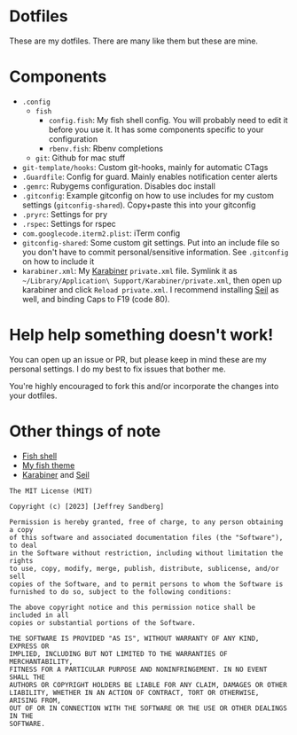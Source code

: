 # Dotfiles
These are my dotfiles. There are many like them but these are mine.

# Components
+ `.config`
  + `fish`
    + `config.fish`: My fish shell config. You will probably need to edit it before you use it. It has some components specific to your configuration
    + `rbenv.fish`: Rbenv completions
  + `git`: Github for mac stuff
+ `git-template/hooks`: Custom git-hooks, mainly for automatic CTags
+ `.Guardfile`: Config for guard. Mainly enables notification center alerts
+ `.gemrc`: Rubygems configuration. Disables doc install
+ `.gitconfig`: Example gitconfig on how to use includes for my custom settings (`gitconfig-shared`). Copy+paste this into your gitconfig
+ `.pryrc`: Settings for pry
+ `.rspec`: Settings for rspec
+ `com.googlecode.iterm2.plist`: iTerm config
+ `gitconfig-shared`: Some custom git settings. Put into an include file so you don't have to commit personal/sensitive information. See `.gitconfig` on how to include it
+ `karabiner.xml`: My [Karabiner](https://pqrs.org/osx/karabiner/) `private.xml` file. Symlink it as `~/Library/Application\ Support/Karabiner/private.xml`, then open up karabiner and click `Reload private.xml`. I recommend installing [Seil](https://pqrs.org/osx/karabiner/seil.html.en) as well, and binding Caps to F19 (code 80).


# Help help something doesn't work!
You can open up an issue or PR, but please keep in mind these are my personal settings. I do my best to fix issues that bother me.

You're highly encouraged to fork this and/or incorporate the changes into your dotfiles.


# Other things of note
+ [Fish shell](http://fishshell.com/)
+ [My fish theme](https://github.com/paradox460/paradox-theme)
+ [Karabiner](https://pqrs.org/osx/karabiner/) and [Seil](https://pqrs.org/osx/karabiner/seil.html.en)


```
The MIT License (MIT)

Copyright (c) [2023] [Jeffrey Sandberg]

Permission is hereby granted, free of charge, to any person obtaining a copy
of this software and associated documentation files (the "Software"), to deal
in the Software without restriction, including without limitation the rights
to use, copy, modify, merge, publish, distribute, sublicense, and/or sell
copies of the Software, and to permit persons to whom the Software is
furnished to do so, subject to the following conditions:

The above copyright notice and this permission notice shall be included in all
copies or substantial portions of the Software.

THE SOFTWARE IS PROVIDED "AS IS", WITHOUT WARRANTY OF ANY KIND, EXPRESS OR
IMPLIED, INCLUDING BUT NOT LIMITED TO THE WARRANTIES OF MERCHANTABILITY,
FITNESS FOR A PARTICULAR PURPOSE AND NONINFRINGEMENT. IN NO EVENT SHALL THE
AUTHORS OR COPYRIGHT HOLDERS BE LIABLE FOR ANY CLAIM, DAMAGES OR OTHER
LIABILITY, WHETHER IN AN ACTION OF CONTRACT, TORT OR OTHERWISE, ARISING FROM,
OUT OF OR IN CONNECTION WITH THE SOFTWARE OR THE USE OR OTHER DEALINGS IN THE
SOFTWARE.
```
